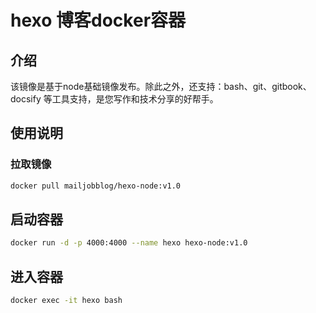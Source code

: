 # hexo 博客docker容器

## 介绍
该镜像是基于node基础镜像发布。除此之外，还支持：bash、git、gitbook、docsify 等工具支持，是您写作和技术分享的好帮手。

## 使用说明
### 拉取镜像
```bash
docker pull mailjobblog/hexo-node:v1.0
```
## 启动容器
```bash
docker run -d -p 4000:4000 --name hexo hexo-node:v1.0
```
## 进入容器
```bash
docker exec -it hexo bash
```

